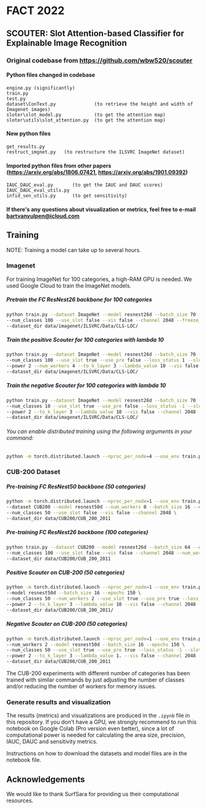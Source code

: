 

# FACT 2022
## SCOUTER: Slot Attention-based Classifier for Explainable Image Recognition 


### Original codebase from https://github.com/wbw520/scouter
#### Python files changed in codebase 
```
engine.py (significantly)
train.py
test.py
dataset\ConText.py              (to retrieve the height and width of Imagenet images)
sloter\slot_model.py            (to get the attention map)
sloter\utils\slot_attention.py  (to get the attention map)
```
#### New python files
```
get_results.py
restruct_imgnet.py   (to restructure the ILSVRC ImageNet dataset)
```

#### Imported python files from other papers (https://arxiv.org/abs/1806.07421, https://arxiv.org/abs/1901.09392)
```
IAUC_DAUC_eval.py       (to get the IAUC and DAUC scores)
IAUC_DAUC_eval_utils.py
infid_sen_utils.py      (to get sensitivity)
```


#### If there's any questions about visualization or metrics, feel free to e-mail bartvanvulpen@icloud.com


## Training
NOTE: Training a model can take up to several hours.
### Imagenet

For training ImageNet for 100 categories, a high-RAM GPU is needed. We used Google Cloud
to train the ImageNet models.

##### Pretrain the FC ResNest26 backbone for 100 categories

```bash
python train.py --dataset ImageNet --model resnest26d --batch_size 70 --epochs 20 \
--num_classes 100 --use_slot false --vis false --channel 2048 --freeze_layers 0 \
--dataset_dir data/imagenet/ILSVRC/Data/CLS-LOC/
```

##### Train the positive Scouter for 100 categories with lambda 10

```bash
python train.py --dataset ImageNet --model resnest26d --batch_size 70 --epochs 20 \
--num_classes 100 --use_slot true --use_pre false --loss_status 1 --slots_per_class 1 --output_dir lambda_3/ \
--power 2 --num_workers 4 --to_k_layer 3 --lambda_value 10 --vis false --channel 2048 --freeze_layers 0 \
--dataset_dir data/imagenet/ILSVRC/Data/CLS-LOC/
```

##### Train the negative Scouter for 100 categories with lambda 10

```bash
python train.py --dataset ImageNet --model resnest26d --batch_size 70 --epochs 20 \
--num_classes 10 --use_slot true --use_pre false --loss_status -1 --slots_per_class 1 \
--power 2 --to_k_layer 3 --lambda_value 10 --vis false --channel 2048 --freeze_layers 0 \
--dataset_dir data/imagenet/ILSVRC/Data/CLS-LOC/
```

###### You can enable distributed training using the following arguments in your command:

```bash
python -m torch.distributed.launch --nproc_per_node=4 --use_env train.py --world_size 4
```



### CUB-200 Dataset

##### Pre-training FC ResNest50 backbone (50 categories)
```bash
python -m torch.distributed.launch --nproc_per_node=1 --use_env train.py --world_size 1 \
--dataset CUB200 --model resnest50d --num_workers 0 --batch_size 16 --epochs 150 \
--num_classes 50 --use_slot false --vis false --channel 2048 \
--dataset_dir data/CUB200/CUB_200_2011
```

##### Pre-training FC ResNest26 backbone (100 categories)

```bash
python train.py --dataset CUB200 --model resnest26d --batch_size 64 --epochs 150 \
--num_classes 100 --use_slot false --vis false --channel 2048 --num_workers 4 \
--dataset_dir data/CUB200/CUB_200_2011
```

##### Positive Scouter on CUB-200 (50 categories)

```bash
python -m torch.distributed.launch --nproc_per_node=1 --use_env train.py --world_size 1 --dataset CUB200 \
--model resnest50d --batch_size 16 --epochs 150 \
--num_classes 50 --num_workers 2 --use_slot true --use_pre true --loss_status 1 --slots_per_class 5 \
--power 2 --to_k_layer 3 --lambda_value 10 --vis false --channel 2048 --freeze_layers 2 \
--dataset_dir data/CUB200/CUB_200_2011/
```

##### Negative Scouter on CUB-200 (50 categories)

```bash
python -m torch.distributed.launch --nproc_per_node=1 --use_env train.py --world_size 1 --dataset CUB200 \
--num_workers 2 --model resnest50d --batch_size 16 --epochs 150 \
--num_classes 50 --use_slot true --use_pre true --loss_status -1 --slots_per_class 3 \
--power 2 --to_k_layer 3 --lambda_value 1. --vis false --channel 2048 --freeze_layers 2 \
--dataset_dir data/CUB200/CUB_200_2011
```

The CUB-200 experiments with different number of categories has been trained with
similar commands by just adjusting the number of classes and/or reducing the number of workers for memory issues.

### Generate results and visualization

The results (metrics) and visualizations are produced in the ```.ipynb``` file in this repository. 
If you don't have a GPU, 
we strongly recommend to run this notebook on Google Colab (Pro version even better),
since a lot of computational power is needed for calculating the area size, precision, IAUC, DAUC and sensitivity metrics.

Instructions on how to download the datasets and model files are in the notebook file.

## Acknowledgements
We would like to thank SurfSara for providing us their computational resources.